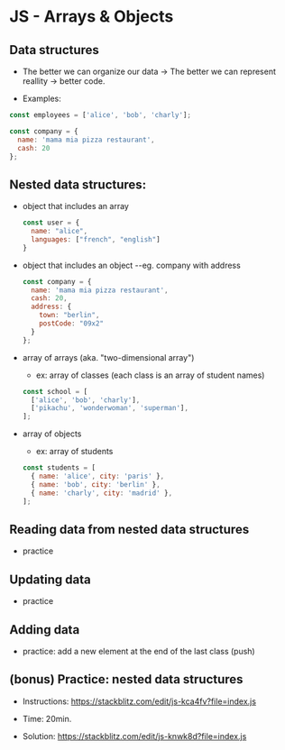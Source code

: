 

# JS - Arrays & Objects

<!--- 

Status: draft


Consider: 
- this unit can be recorded (self-guided).
- or, prepare a self-guided exercise with hints (can be done in pairs)

-->



## Data structures
- The better we can organize our data → The better we can represent reallity → better code.


- Examples:

```js
const employees = ['alice', 'bob', 'charly'];

const company = {
  name: 'mama mia pizza restaurant',
  cash: 20
};
```




## Nested data structures:

- object that includes an array

  ```js
  const user = {
    name: "alice",
    languages: ["french", "english"]
  }
  ```

- object that includes an object --eg. company with address

  ```js
  const company = {
    name: 'mama mia pizza restaurant',
    cash: 20,
    address: {
      town: "berlin",
      postCode: "09x2"
    }
  };
  ```

- array of arrays (aka. "two-dimensional array")
  - ex: array of classes (each class is an array of student names)

  ```js
  const school = [
    ['alice', 'bob', 'charly'],
    ['pikachu', 'wonderwoman', 'superman'],
  ];
  ```


- array of objects 
  - ex: array of students

  ```js
  const students = [
    { name: 'alice', city: 'paris' },
    { name: 'bob', city: 'berlin' },
    { name: 'charly', city: 'madrid' },
  ];
  ```



## Reading data from nested data structures
- practice


## Updating data
- practice


## Adding data
- practice: add a new element at the end of the last class (push)



## (bonus) Practice: nested data structures

- Instructions: https://stackblitz.com/edit/js-kca4fv?file=index.js
- Time: 20min.

- Solution: https://stackblitz.com/edit/js-knwk8d?file=index.js




